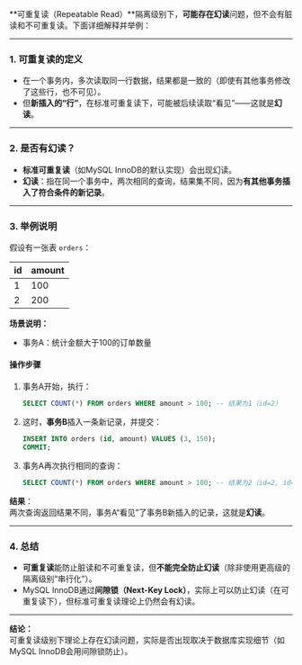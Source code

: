 **可重复读（Repeatable Read）**隔离级别下，**可能存在幻读**问题，但不会有脏读和不可重复读。下面详细解释并举例：

---

### 1. 可重复读的定义

- 在一个事务内，多次读取同一行数据，结果都是一致的（即使有其他事务修改了这些行，也不可见）。
- 但**新插入的“行”**，在标准可重复读下，可能被后续读取“看见”——这就是**幻读**。

---

### 2. 是否有幻读？

- **标准可重复读**（如MySQL InnoDB的默认实现）会出现幻读。
- **幻读**：指在同一个事务中，两次相同的查询，结果集不同，因为**有其他事务插入了符合条件的新记录**。

---

### 3. 举例说明

假设有一张表 `orders`：

| id   | amount |
| ---- | ------ |
| 1    | 100    |
| 2    | 200    |

**场景说明：**

- 事务A：统计金额大于100的订单数量

#### 操作步骤

1. 事务A开始，执行：
   ```sql
   SELECT COUNT(*) FROM orders WHERE amount > 100; -- 结果为1（id=2）
   ```
2. 这时，**事务B**插入一条新记录，并提交：
   ```sql
   INSERT INTO orders (id, amount) VALUES (3, 150);
   COMMIT;
   ```
3. 事务A再次执行相同的查询：
   ```sql
   SELECT COUNT(*) FROM orders WHERE amount > 100; -- 结果为2（id=2, id=3）
   ```

**结果**：  
两次查询返回结果不同，事务A“看见”了事务B新插入的记录，这就是**幻读**。

---

### 4. 总结

- **可重复读**能防止脏读和不可重复读，但**不能完全防止幻读**（除非使用更高级的隔离级别“串行化”）。
- MySQL InnoDB通过**间隙锁（Next-Key Lock）**，实际上可以防止幻读（在可重复读下），但标准可重复读理论上仍然会有幻读。

---

**结论：**  
可重复读级别下理论上存在幻读问题，实际是否出现取决于数据库实现细节（如MySQL InnoDB会用间隙锁防止）。